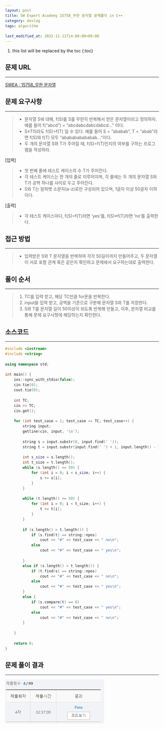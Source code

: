 ```yaml
---
layout: post
title: SW Expert Academy 15758_무한 문자열 문제풀이 in C++
category: devlog
tags: algorithm

last_modified_at: 2022-11-11T14:00:00+09:00
---
```


1. this list will be replaced by the toc
{:toc}

## 문제 URL
---
[SWEA : 15758_무한 문자열](https://swexpertacademy.com/main/code/problem/problemDetail.do?contestProbId=AYP5JmsqcngDFATW&categoryId=AYP5JmsqcngDFATW&categoryType=CODE)


## 문제 요구사항
---
> + 문자열 S에 대해, f(S)를 S를 무한히 반복해서 얻은 문자열이라고 정의하자. 예를 들어 f(“abcd”) = “abcdabcdabcdabcd…” 이다.
> + S≠T이라도 f(S)=f(T) 일 수 있다. 예를 들어 S = “ababab”, T = “abab”라면 f(S)와 f(T) 모두 “ababababababab…”이다.
> + 두 개의 문자열 S와 T가 주어질 때, f(S)=f(T)인지의 여부를 구하는 프로그램을 작성하라.

[입력]
> + 첫 번째 줄에 테스트 케이스의 수 T가 주어진다.
> + 각 테스트 케이스는 한 개의 줄로 이루어지며, 각 줄에는 두 개의 문자열 S와 T가 공백 하나를 사이로 두고 주어진다. 
> + S와 T는 알파벳 소문자(a-z)로만 구성되어 있으며, 1글자 이상 50글자 이하이다.

[출력]
> + 각 테스트 케이스마다, f(S)=f(T)라면 ‘yes’를, f(S)≠f(T)라면 ‘no’를 출력한다.


## 접근 방법
---
> + 입력받은 S와 T 문자열을 반복하여 각각 50길이까지 만들어주고, 두 문자열이 서로 포함 관계 혹은 같은지 확인하고 문제에서 요구하는대로 출력한다.


## 풀이 순서
---
> 1. TC를 입력 받고, 해당 TC만큼 for문을 반복한다.
> 2. input을 입력 받고, 공백을 기준으로 구분해 문자열 S와 T를 저장한다.
> 3. S와 T를 문자열 길이 50이상이 되도록 반복해 만들고, 이후, 문자열 비교를 통해 문제 요구사항에 해당하는지 확인한다.


## 소스코드
---
~~~c++
#include <iostream>
#include <string>

using namespace std;

int main() {
	ios::sync_with_stdio(false);
	cin.tie(0);
	cout.tie(0);

	int TC;
	cin >> TC;
	cin.get();

	for (int test_case = 1; test_case <= TC; test_case++) {
		string input;
		getline(cin, input, '\n');

		string s = input.substr(0, input.find(' '));
		string t = input.substr(input.find(' ') + 1, input.length() - 1);

		int s_size = s.length();
		int t_size = t.length();
		while (s.length() <= 50) {
			for (int i = 0; i < s_size; i++) {
				s += s[i];
			}
		}

		while (t.length() <= 50) {
			for (int i = 0; i < t_size; i++) {
				t += t[i];
			}
		}

		if (s.length() > t.length()) {
			if (s.find(t) == string::npos)
				cout << "#" << test_case << " no\n";
			else
				cout << "#" << test_case << " yes\n";

		}
		else if (s.length() < t.length()) {
			if (t.find(s) == string::npos)
				cout << "#" << test_case << " no\n";
			else
				cout << "#" << test_case << " yes\n";
		}
		else {
			if (s.compare(t) == 0)
				cout << "#" << test_case << " yes\n";
			else
				cout << "#" << test_case << " no\n";
		}

	}

	return 0;
}
~~~

## 문제 풀이 결과
---
<img src="/assets/img/post-img/algorithm/2022-11-11-swea-15758/result.jpg">